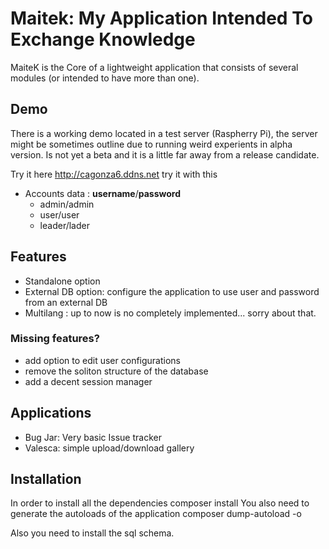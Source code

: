 # Maitek: My Application Intended To Exchange Knowledge

MaiteK is the Core of a lightweight application that consists of several modules (or intended to have more than one).

## Demo
There is a working demo located in a test server (Raspherry Pi), the server might be sometimes outline due to running weird experients in alpha version. Is not yet a beta and it is a little far away from a release candidate.

Try it here http://cagonza6.ddns.net try it with this 
* Accounts data : **username**/**password**
  * admin/admin
  * user/user
  * leader/lader

## Features
* Standalone option
* External DB option: configure the application to use user and password from an external DB
* Multilang : up to now is no completely implemented... sorry about that.

### Missing features?
 
* add option to edit user configurations
* remove the soliton structure of the database
* add a decent session manager

## Applications
 * Bug Jar: Very basic Issue tracker
 * Valesca: simple upload/download gallery

## Installation
In order to install all the dependencies
    composer install 
You also need to generate the autoloads of the application
    composer dump-autoload -o

Also you need to install the sql schema.
